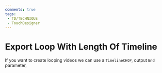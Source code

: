 ```yaml
---
comments: true
tags:
 - TD/TECHNIQUE
 - TouchDesigner
---
```


# Export Loop With Length Of Timeline
If you want to create looping videos we can use a `TimelineCHOP`, output `End` parameter, 
